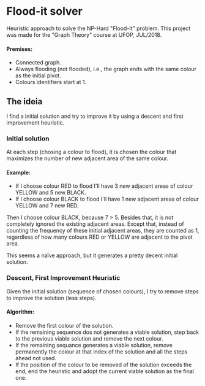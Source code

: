 # Flood-it solver

Heuristic approach to solve the NP-Hard "Flood-It" problem.
This project was made for the "Graph Theory" course at UFOP, JUL/2018.

#### Premises:
- Connected graph.
- Always flooding (not flooded), i.e., the graph ends with the same colour as the initial pivot.
- Colours identifiers start at 1.

## The ideia

I find a initial solution and try to improve it by using a descent and first improvement heuristic.

### Initial solution

At each step (chosing a colour to flood), it is chosen the colour that maximizes the number of new adjacent area of the same colour.
#### Example: 
- If I choose colour RED to flood I'll have 3 new adjacent areas of colour YELLOW and 5 new BLACK.
- If I choose colour BLACK to flood I'll have 1 new adjacent areas of colour YELLOW and 7 new RED.

Then I choose colour BLACK, because 7 > 5.
Besides that, it is not completely ignored the existing adjacent areas. Except that, instead of counting the frequency of these initial adjacent areas, they are counted as 1, regardless of how many colours RED or YELLOW are adjacent to the pivot area.

This seems a naïve approach, but it generates a pretty decent initial solution.

### Descent, First Improvement Heuristic

Given the initial solution (sequence of chosen colours), I try to remove steps to improve the solution (less steps).

#### Algorithm:
- Remove the first colour of the solution.
- If the remaining sequence dos not generates a viable solution, step back to the previous viable solution and remove the next colour.
- If the remaining sequance generates a viable solution, remove permanently the colour at that index of the solution and all the steps ahead not used.
- If the position of the colour to be removed of the solution exceeds the end, end the heuristic and adopt the current viable solution as the final one.
